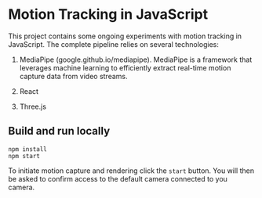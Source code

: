 # Motion Tracking in JavaScript

This project contains some ongoing experiments with motion tracking
in JavaScript. The complete pipeline relies on several technologies:

1. MediaPipe (google.github.io/mediapipe). MediaPipe is a framework
that leverages machine learning to efficiently extract real-time motion
capture data from video streams.

1. React

1. Three.js

## Build and run locally
```
npm install
npm start
```    

To initiate motion capture and rendering click the `start` button.
You will then be asked to confirm access to the default camera connected
to you camera.
